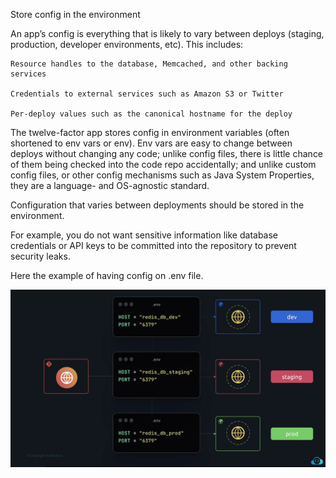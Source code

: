 Store config in the environment

An app’s config is everything that is likely to vary between deploys (staging, production, developer environments, etc). This includes:

    Resource handles to the database, Memcached, and other backing services

    Credentials to external services such as Amazon S3 or Twitter

    Per-deploy values such as the canonical hostname for the deploy

The twelve-factor app stores config in environment variables (often shortened to env vars or env). Env vars are easy to change between deploys without changing any code; unlike config files, there is little chance of them being checked into the code repo accidentally; and unlike custom config files, or other config mechanisms such as Java System Properties, they are a language- and OS-agnostic standard.

Configuration that varies between deployments should be stored in the environment.

For example, you do not want sensitive information like database credentials or API keys to be committed into the repository to prevent security leaks.

Here the example of having config on .env file.

<img src="image-3.png" alt="config">